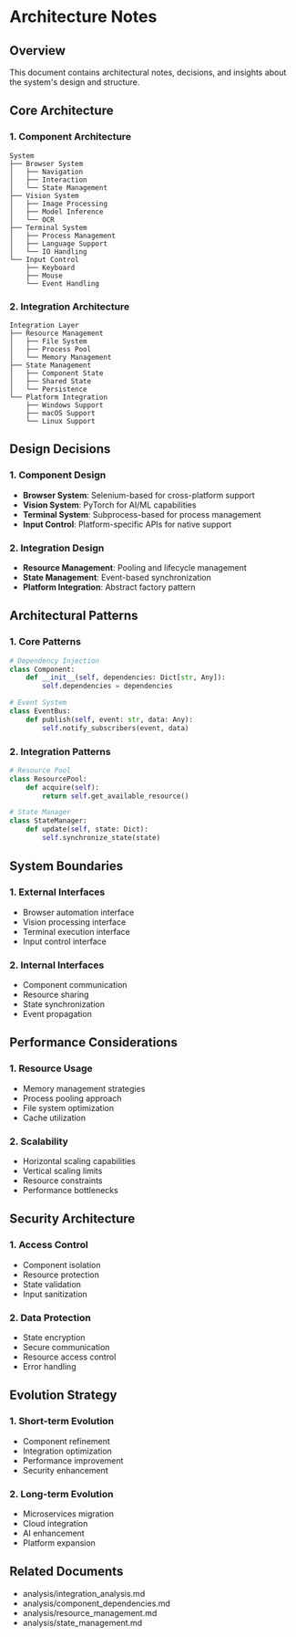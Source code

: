 # Architecture Notes

## Overview
This document contains architectural notes, decisions, and insights about the system's design and structure.

## Core Architecture

### 1. Component Architecture
```
System
├── Browser System
│   ├── Navigation
│   ├── Interaction
│   └── State Management
├── Vision System
│   ├── Image Processing
│   ├── Model Inference
│   └── OCR
├── Terminal System
│   ├── Process Management
│   ├── Language Support
│   └── IO Handling
└── Input Control
    ├── Keyboard
    ├── Mouse
    └── Event Handling
```

### 2. Integration Architecture
```
Integration Layer
├── Resource Management
│   ├── File System
│   ├── Process Pool
│   └── Memory Management
├── State Management
│   ├── Component State
│   ├── Shared State
│   └── Persistence
└── Platform Integration
    ├── Windows Support
    ├── macOS Support
    └── Linux Support
```

## Design Decisions

### 1. Component Design
- **Browser System**: Selenium-based for cross-platform support
- **Vision System**: PyTorch for AI/ML capabilities
- **Terminal System**: Subprocess-based for process management
- **Input Control**: Platform-specific APIs for native support

### 2. Integration Design
- **Resource Management**: Pooling and lifecycle management
- **State Management**: Event-based synchronization
- **Platform Integration**: Abstract factory pattern

## Architectural Patterns

### 1. Core Patterns
```python
# Dependency Injection
class Component:
    def __init__(self, dependencies: Dict[str, Any]):
        self.dependencies = dependencies

# Event System
class EventBus:
    def publish(self, event: str, data: Any):
        self.notify_subscribers(event, data)
```

### 2. Integration Patterns
```python
# Resource Pool
class ResourcePool:
    def acquire(self):
        return self.get_available_resource()

# State Manager
class StateManager:
    def update(self, state: Dict):
        self.synchronize_state(state)
```

## System Boundaries

### 1. External Interfaces
- Browser automation interface
- Vision processing interface
- Terminal execution interface
- Input control interface

### 2. Internal Interfaces
- Component communication
- Resource sharing
- State synchronization
- Event propagation

## Performance Considerations

### 1. Resource Usage
- Memory management strategies
- Process pooling approach
- File system optimization
- Cache utilization

### 2. Scalability
- Horizontal scaling capabilities
- Vertical scaling limits
- Resource constraints
- Performance bottlenecks

## Security Architecture

### 1. Access Control
- Component isolation
- Resource protection
- State validation
- Input sanitization

### 2. Data Protection
- State encryption
- Secure communication
- Resource access control
- Error handling

## Evolution Strategy

### 1. Short-term Evolution
- Component refinement
- Integration optimization
- Performance improvement
- Security enhancement

### 2. Long-term Evolution
- Microservices migration
- Cloud integration
- AI enhancement
- Platform expansion

## Related Documents
- analysis/integration_analysis.md
- analysis/component_dependencies.md
- analysis/resource_management.md
- analysis/state_management.md
